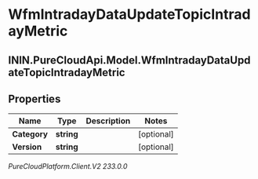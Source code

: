 # WfmIntradayDataUpdateTopicIntradayMetric

## ININ.PureCloudApi.Model.WfmIntradayDataUpdateTopicIntradayMetric

## Properties

|Name | Type | Description | Notes|
|------------ | ------------- | ------------- | -------------|
| **Category** | **string** |  | [optional] |
| **Version** | **string** |  | [optional] |



_PureCloudPlatform.Client.V2 233.0.0_
